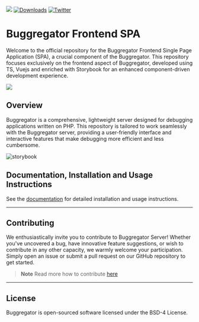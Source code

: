 <a href="https://discord.gg/vDsCD3EKUB"><img src="https://img.shields.io/badge/discord-chat-magenta.svg"></a>
[![Downloads](https://img.shields.io/docker/pulls/butschster/buggregator.svg)](https://hub.docker.com/repository/docker/butschster/buggregator)
[![Twitter](https://img.shields.io/badge/twitter-Follow-blue)](https://twitter.com/buggregator)

# Buggregator Frontend SPA

Welcome to the official repository for the Buggregator Frontend Single Page Application (SPA), a crucial component of the Buggregator. This repository focuses exclusively on the frontend aspect of Buggregator, developed using TS, Vuejs and enriched with Storybook for an enhanced component-driven development experience.

<img src="https://github.com/buggregator/.github/assets/773481/24981ab5-510a-453c-a3c5-8a6f5e7bf358">

## Overview

Buggregator is a comprehensive, lightweight server designed for debugging applications written on PHP. This repository is tailored to work seamlessly with the Buggregator server, providing a user-friendly interface and interactive features that make debugging more efficient and less cumbersome.

![storybook](https://github.com/buggregator/frontend/assets/773481/4a7166ee-2f3e-4fda-b7c5-ede3b2601abc)


## Documentation, Installation and Usage Instructions

See the [documentation](https://docs.buggregator.dev/) for detailed installation and usage instructions.

---

## Contributing

We enthusiastically invite you to contribute to Buggregator Server! Whether you've uncovered a bug, have innovative feature suggestions, or wish to contribute in any other capacity, we warmly welcome your participation. Simply open an issue or submit a pull request on our GitHub repository to get started.

> **Note**
> Read more how to contribute [here](https://docs.buggregator.dev/contributing/frontend.html)

---

## License

Buggregator is open-sourced software licensed under the BSD-4 License.
